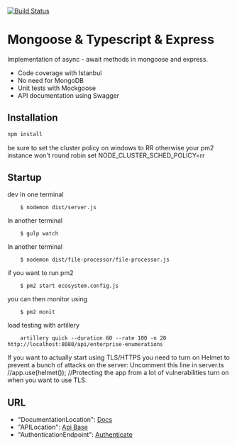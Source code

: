 [![Build Status](https://travis-ci.org/davidbfrogman/leblum.api.vendor.alpha.svg?branch=master)](https://travis-ci.org/davidbfrogman/leblum.api.vendor.alpha)

# Mongoose & Typescript & Express 
 
Implementation of async - await methods in mongoose and express.

- Code coverage with Istanbul
- No need for MongoDB
- Unit tests with Mockgoose
- API documentation using Swagger

## Installation

```bash
npm install
```
be sure to set the cluster policy on windows to RR otherwise your pm2 instance won't round robin
set NODE_CLUSTER_SCHED_POLICY=rr

## Startup

dev
In one terminal  
```
    $ nodemon dist/server.js
```
In another terminal
```
    $ gulp watch
```
In another terminal
```
    $ nodemon dist/file-processor/file-processor.js
```

if you want to run pm2

```
    $ pm2 start ecosystem.config.js
```
you can then monitor using 
```
    $ pm2 monit
```

load testing with artillery
```
    artillery quick --duration 60 --rate 100 -n 20 http://localhost:8080/api/enterprise-enumerations
```

If you want to actually start using TLS/HTTPS you need to turn on Helmet to prevent a bunch of attacks on the server:
Uncomment this line in server.ts
//app.use(helmet()); //Protecting the app from a lot of vulnerabilities turn on when you want to use TLS.

## URL

*  "DocumentationLocation": [Docs](http://localhost:8080/api-docs)
*  "APILocation": [Api Base](http://localhost:8080/api)
*  "AuthenticationEndpoint": [Authenticate](http://localhost:8080/api/authenticate)